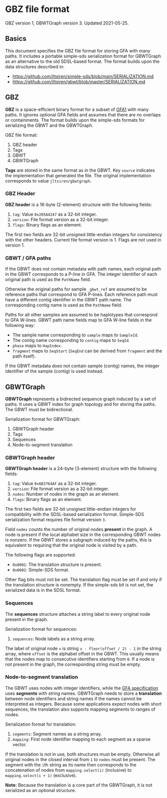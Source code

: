 # GBZ file format

GBZ version 1, GBWTGraph version 3. Updated 2021-05-25.

## Basics

This document specifies the GBZ file format for storing GFA with many paths.
It includes a portable simple-sds serialization format for GBWTGraph as an alternative to the old SDSL-based format.
The format builds upon the data structures described in:

* <https://github.com/jltsiren/simple-sds/blob/main/SERIALIZATION.md>
* <https://github.com/jltsiren/gbwt/blob/master/SERIALIZATION.md>

## GBZ

**GBZ** is a space-efficient binary format for a subset of [GFA1](https://github.com/GFA-spec/GFA-spec/blob/master/GFA1.md) with many paths.
It ignores optional GFA fields and assumes that there are no overlaps or containments.
The format builds upon the simple-sds formats for serializing the GBWT and the GBWTGraph.

GBZ file format:

1. GBZ header
2. Tags
3. GBWT
4. GBWTGraph

**Tags** are stored in the same format as in the GBWT.
Key `source` indicates the implementation that generated the file.
The original implementation corresponds to value `jltsiren/gbwtgraph`.

### GBZ Header

**GBZ header** is a 16-byte (2-element) structure with the following fields:

1. `tag`: Value `0x205A4247` as a 32-bit integer.
2. `version`: File format version as a 32-bit integer.
3. `flags`: Binary flags as an element.

The first two fields are 32-bit unsigned little-endian integers for consistency with the other headers.
Current file format version is 1.
Flags are not used in version 1.

### GBWT / GFA paths

If the GBWT does not contain metadata with path names, each original path in the GBWT corresponds to a P-line in GFA.
The integer identifier of each original path is used as the `PathName` field.

Otherwise the original paths for sample `_gbwt_ref` are assumed to be reference paths that correspond to GFA P-lines.
Each reference path must have a different contig identifier in the GBWT path name.
The corresponding contig name is used as the `PathName` field.

Paths for all other samples are assumed to be haplotypes that correspond to GFA W-lines.
GBWT path name fields map to GFA W-line fields in the following way:

* The sample name corresponding to `sample` maps to `SampleId`.
* The contig name corresponding to `contig` maps to `SeqId`.
* `phase` maps to `HapIndex`.
* `fragment` maps to `SeqStart` (`SeqEnd` can be derived from `fragment` and the path itself).

If the GBWT metadata does not contain sample (contig) names, the integer identifier of the sample (contig) is used instead.

## GBWTGraph

**GBWTGraph** represents a bidirected sequence graph induced by a set of paths.
It uses a GBWT index for graph topology and for storing the paths.
The GBWT must be bidirectional.

Serialization format for GBWTGraph:

1. GBWTGraph header
2. Tags
3. Sequences
4. Node-to-segment translation

### GBWTGraph header

**GBWTGraph header** is a 24-byte (3-element) structure with the following fields:

1. `tag`: Value `0x6B3764AF` as a 32-bit integer.
2. `version`: File format version as a 32-bit integer.
3. `nodes`: Number of nodes in the graph as an element.
4. `flags`: Binary flags as an element.

The first two fields are 32-bit unsigned little-endian integers for compatibility with the SDSL-based serialization format.
Simple-SDS serialization format requires file format version `3`.

Field `nodes` counts the number of original nodes **present** in the graph.
A node is present if the local alphabet size in the corresponding GBWT nodes is nonzero.
If the GBWT stores a subgraph induced by the paths, this is equivalent to requiring that the original node is visited by a path.

The following flags are supported:

* `0x0001`: The translation structure is present.
* `0x0002`: Simple-SDS format.

Other flag bits must not be set.
The translation flag must be set if and only if the translation structure is nonempty.
If the simple-sds bit is not set, the serialized data is in the SDSL format.

### Sequences

The **sequences** structure attaches a string label to every original node present in the graph.

Serialization format for sequences:

1. `sequences`: Node labels as a string array.

The label of original node `v` is string `v - floor(offset / 2) - 1` in the string array, where `offset` is the alphabet offset in the GBWT.
This usually means that the nodes map to consecutive identifiers starting from `0`.
If a node is not present in the graph, the corresponding string must be empty.

### Node-to-segment translation

The GBWT uses nodes with integer identifiers, while the [GFA specification](https://github.com/GFA-spec/GFA-spec/blob/master/GFA1.md) uses **segments** with string names.
GBWTGraph needs to store a **translation** between node identifiers and string names if the names cannot be interpreted as integers.
Because some applications expect nodes with short sequences, the translation also supports mapping segments to ranges of nodes.

Serialization format for translation:

1. `segments`: Segment names as a string array.
2. `mapping`: First node identifier mapping to each segment as a sparse vector.

If the translation is not in use, both structures must be empty.
Otherwise all original nodes in the closed interval from `1` to `nodes` must be present.
The segment with the `i`th string as its name then corresponds to the concatenation of nodes from `mapping.select(i)` (inclusive) to `mapping.select(i + 1)` (exclusive).

**Note:** Because the translation is a core part of the GBWTGraph, it is not serialized as an optional structure.
